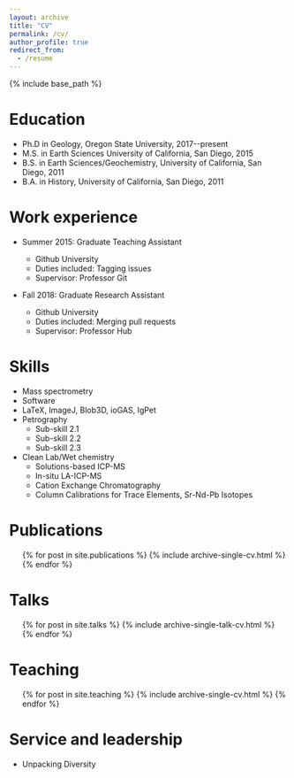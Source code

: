 ```yaml
---
layout: archive
title: "CV"
permalink: /cv/
author_profile: true
redirect_from:
  - /resume
---
```


{% include base_path %}

Education
======
* Ph.D in Geology, Oregon State University, 2017--present
* M.S. in Earth Sciences University of California, San Diego, 2015
* B.S. in Earth Sciences/Geochemistry, University of California, San Diego, 2011
* B.A. in History, University of California, San Diego, 2011

Work experience
======
* Summer 2015: Graduate Teaching Assistant
  * Github University
  * Duties included: Tagging issues
  * Supervisor: Professor Git

* Fall 2018: Graduate Research Assistant
  * Github University
  * Duties included: Merging pull requests
  * Supervisor: Professor Hub
  
Skills
======
* Mass spectrometry
* Software
*   LaTeX, ImageJ, Blob3D, ioGAS, IgPet
* Petrography
  * Sub-skill 2.1
  * Sub-skill 2.2
  * Sub-skill 2.3
* Clean Lab/Wet chemistry
  * Solutions-based ICP-MS
  * In-situ LA-ICP-MS
  * Cation Exchange Chromatography
  * Column Calibrations for Trace Elements, Sr-Nd-Pb Isotopes

Publications
======
  <ul>{% for post in site.publications %}
    {% include archive-single-cv.html %}
  {% endfor %}</ul>
  
Talks
======
  <ul>{% for post in site.talks %}
    {% include archive-single-talk-cv.html %}
  {% endfor %}</ul>
  
Teaching
======
  <ul>{% for post in site.teaching %}
    {% include archive-single-cv.html %}
  {% endfor %}</ul>
  
Service and leadership
======
* Unpacking Diversity
